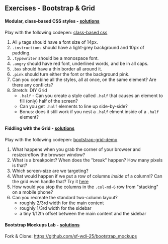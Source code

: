 ## Exercises - Bootstrap & Grid

#### Modular, class-based CSS styles - [solutions](solutions.md)
Play with the following codepen: [class-based css](http://codepen.io/nathanallen/pen/qOvBzr?editors=110)

1. All `p` tags should have a font size of 14px.
2. `.instructions` should have a light-grey background and 10px of padding.
3. `.typewriter` should be a monospace font.
4. `.angry` should have red font, underlined words, and be in all caps.
5. `.box` should have a thin border all around it.
6. `.pink` should turn either the font or the background pink.
7. Can you combine all the styles, all at once, on the same element? Are there any conflicts?
8. Stretch: DIY Grid
    - `.half` - Can you create a style called `.half` that causes an element to fill (only) half of the screen?
    - Can you get `.half` elements to line up side-by-side?
    - Bonus: does it still work if you nest a `.half` elment inside of a `.half` element?

#### Fiddling with the Grid - [solutions](solutions.md)
Play with the following codepen: [bootstrap-grid-demo](http://codepen.io/nathanallen/pen/XmOBdL?editors=110)

1. What happens when you grab the corner of your browser and resize/reflow the browser window?
2. What is a breakpoint? When does the "break" happen? How many pixels is that?
3. Which screen-size are we targeting?
4. What would happen if we put a row of columns _inside_ of a column!? Can the grid even handle that? Try it [here](http://codepen.io/nathanallen/pen/gaqVOj?editors=110)
5. How would you stop the columns in the `.col-md-6` row from "stacking" on a mobile phone?
6. Can you recreate the standard two-column layout?
    - roughly 2/3rd width for the main content
    - roughly 1/3rd width for the sidebar
    - a tiny 1/12th offset between the main content and the sidebar

#### Bootstrap Mockups Lab - [solutions](https://github.com/sf-wdi-25/bootstrap_mockups/tree/solutions)
Fork & Clone: https://github.com/sf-wdi-25/bootstrap_mockups
